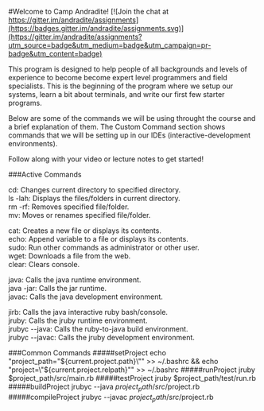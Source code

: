 #Welcome to Camp Andradite! [![Join the chat at https://gitter.im/andradite/assignments](https://badges.gitter.im/andradite/assignments.svg)](https://gitter.im/andradite/assignments?utm_source=badge&utm_medium=badge&utm_campaign=pr-badge&utm_content=badge)

This program is designed to help people of all backgrounds and levels of experience
to become become expert level programmers and field specialists. This is the beginning
of the program where we setup our systems, learn a bit about terminals, and write
our first few starter programs.

Below are some of the commands we will be using throught the course and a brief explanation of them.
The Custom Command section shows commands that we will be setting up in our IDEs
(interactive-development environments).

Follow along with your video or lecture notes to get started!

###Active Commands

cd: Changes current directory to specified directory.  
ls -lah: Displays the files/folders in current directory.  
rm -rf: Removes specified file/folder.  
mv: Moves or renames specified file/folder.  

cat: Creates a new file or displays its contents.  
echo: Append variable to a file or displays its contents.  
sudo: Run other commands as administrator or other user.  
wget: Downloads a file from the web.  
clear: Clears console.  



java: Calls the java runtime environment.  
java -jar: Calls the jar runtime.  
javac: Calls the java development environment.  

jirb: Calls the java interactive ruby bash/console.  
jruby: Calls the jruby runtime environment.  
jrubyc --java: Calls the ruby-to-java build environment.  
jrubyc --javac: Calls the jruby development environment.  

###Common Commands
#####setProject
    echo "project_path=\"${current.project.path}\"" >> ~/.bashrc &&
    echo "project=\"${current.project.relpath}\"" >> ~/.bashrc
#####runProject
    jruby $project_path/src/main.rb
#####testProject
    jruby $project_path/test/run.rb
#####buildProject
    jrubyc --java $project_path/src/$project.rb
#####compileProject
    jrubyc --javac $project_path/src/$project.rb
